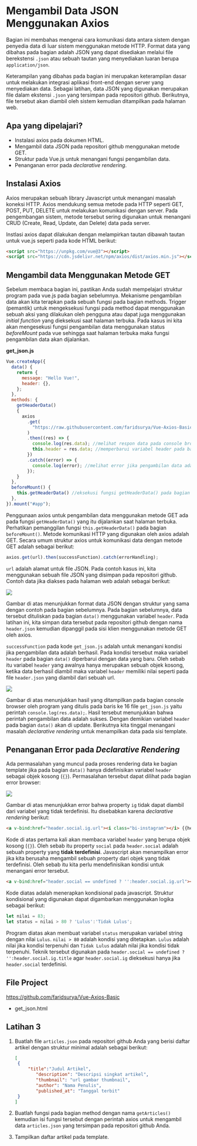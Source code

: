# Mengambil Data JSON Menggunakan Axios

Bagian ini membahas mengenai cara komunikasi data antara sistem dengan penyedia data di luar sistem menggunakan metode HTTP. Format data yang dibahas pada bagian adalah JSON yang dapat disediakan melalui file berekstensi `.json` atau sebuah tautan yang menyediakan luaran berupa `application/json`. 

Keterampilan yang dibahas pada bagian ini merupakan keterampilan dasar untuk melakukan integrasi aplikasi front-end dengan server yang menyediakan data. Sebagai latihan, data JSON yang digunakan merupakan file dalam ekstensi `.json` yang tersimpan pada repositori github. Berikutnya, file tersebut akan diambil oleh sistem kemudian ditampilkan pada halaman web.

## Apa yang dipelajari?

- Instalasi axios pada dokumen HTML.
- Mengambil data JSON pada repositori github menggunakan metode GET.
- Struktur pada Vue.js untuk menangani fungsi pengambilan data.
- Penanganan error pada *declarative rendering*.

## Instalasi Axios

Axios merupakan sebuah library Javascript untuk menangani masalah koneksi HTTP. Axios mendukung semua metode pada HTTP seperti GET, POST, PUT, DELETE untuk melakukan komunikasi dengan server. Pada pengembangan sistem, metode tersebut sering digunakan untuk menangani CRUD (Create, Read, Update, dan Delete) data pada server.

Instlasi axios dapat dilakukan dengan melampirkan tautan dibawah tautan untuk vue.js seperti pada kode HTML berikut:

```html
<script src="https://unpkg.com/vue@3"></script>
<script src="https://cdn.jsdelivr.net/npm/axios/dist/axios.min.js"></script>
```

## Mengambil data Menggunakan Metode GET

Sebelum membaca bagian ini, pastikan Anda sudah mempelajari struktur program pada vue.js pada bagian sebelumnya. Mekanisme pengambilan data akan kita terapkan pada sebuah fungsi pada bagian methods. Trigger (pemantik) untuk mengeksekusi fungsi pada method dapat menggunakan sebuah aksi yang dilakukan oleh pengguna atau dapat juga menggunakan *initial function* yang dieksekusi saat halaman terbuka. Pada kasus ini kita akan mengesekusi fungsi pengambilan data menggunakan status *beforeMount* pada vue sehingga saat halaman terbuka maka fungsi pengambilan data akan dijalankan.

**get_json.js**

```javascript
Vue.createApp({
  data() {
    return {
      message: "Hello Vue!",
      header: {},
    };
  },
  methods: {
    getHeaderData()
    {
      axios
        .get(
          "https://raw.githubusercontent.com/faridsurya/Vue-Axios-Basic/master/contents/header.json"
        )
        .then((res) => {
          console.log(res.data); //melihat respon data pada console browser
          this.header = res.data; //memperbarui variabel header pada bagian data()
        })
        .catch((error) => {
          console.log(error); //melihat error jika pengambilan data adalah gagal
        });
    }
  },
  beforeMount() {
    this.getHeaderData() //eksekusi fungsi getHeaderData() pada bagian methods saat halaman terbuka
  },
}).mount("#app");
```

 Penggunaan axios untuk pengambilan data menggunakan metode GET ada pada fungsi `getHeaderData()` yang itu dijalankan saat halaman terbuka. Perhatikan pemanggilan fungsi `this.getHeaderData()` pada bagian `beforeMount()`. Metode komunikasi HTTP yang digunakan oleh axios adalah GET. Secara umum struktur axios untuk komunikasi data dengan metode GET adalah sebagai berikut:

```javascript
axios.get(url).then(successFunction).catch(errorHandling);
```

`url` adalah alamat untuk file JSON. Pada contoh kasus ini, kita menggunakan sebuah file JSON yang disimpan pada repositori github. Contoh data jika diakses pada halaman web adalah sebagai berikut:

![](../../vue_basic/images/get_json_1.png)

Gambar di atas menunjukkan format data JSON dengan struktur yang sama dengan contoh pada bagian sebelumnya. Pada bagian sebelumnya, data tersebut dituliskan pada bagian `data()` menggunakan variabel `header`. Pada latihan ini, kita simpan data tersebut pada repositori github dengan nama `header.json` kemudian dipanggil pada sisi klien menggunakan metode GET oleh axios.

`successFunction` pada kode `get_json.js` adalah untuk menangani kondisi jika pengambilan data adalah berhasil. Pada kondisi tersebut maka variabel `header` pada bagian `data()` diperbarui dengan data yang baru. Oleh sebab itu variabel `header` yang awalnya hanya merupakan sebuah objek kosong, ketika data berhasil diambil maka variabel `header` memiliki nilai seperti pada file `header.json` yang diambil dari sebuah url.

![](../../vue_basic/images/get_json_2.png)

Gambar di atas menunjukkan hasil yang ditampilkan pada bagian console browser oleh program yang ditulis pada baris ke 16 file `get_json.js` yaitu perintah `console.log(res.data);`. Hasil tersebut menunjukkan bahwa perintah pengambilan data adalah sukses. Dengan demikian variabel `header` pada bagian `data()` akan di update. Berikutnya kita tinggal menangani masalah *declarative rendering* untuk menampilkan data pada sisi template.

## Penanganan Error pada *Declarative Rendering*

Ada permasalahan yang muncul pada proses rendering data ke bagian template jika pada bagian `data()` hanya didefinisikan variabel `header` sebagai objek kosong (`{}`). Permasalahan tersebut dapat dilihat pada bagian error browser:

![](../../vue_basic/images/get_json_3.png)

Gambar di atas menunjukkan error bahwa property `ig` tidak dapat diambil dari variabel yang tidak terdefinisi. Itu disebabkan karena *declarative rendering* berikut:

```html
<a v-bind:href="header.social.ig.url"><i class="bi-instagram"></i> {{header.social.ig.title}}</a>
```

Kode di atas pertama kali akan membaca variabel `header` yang berupa objek kosong (`{}`). Oleh sebab itu property `social` pada `header.social` adalah sebuah property yang **tidak terdefinisi**. Javascript akan menampilkan error jika kita berusaha mengambil sebuah property dari objek yang tidak terdefinisi. Oleh sebab itu kita perlu mendefinisikan kondisi untuk menangani error tersebut.

```html
<a v-bind:href="header.social == undefined ? '':header.social.ig.url"><i class="bi-instagram"></i> {{header.social == undefined ? '':header.social.ig.title}}</a>
```

Kode diatas adalah menerapkan kondisional pada javascript. Struktur kondisional yang digunakan dapat digambarkan menggunakan logika sebagai berikut:

```javascript
let nilai = 83;
let status = nilai > 80 ? 'Lulus':'Tidak Lulus';
```

Program diatas akan membuat variabel `status` merupakan variabel string dengan nilai `Lulus`. `nilai > 80` adalah kondisi yang ditetapkan. `Lulus` adalah nilai jika kondisi terpenuhi dan `Tidak Lulus` adalah nilai jika kondisi tidak terpenuhi. Teknik tersebut digunakan pada `header.social == undefined ? '':header.social.ig.title` agar `header.social.ig` dieksekusi hanya jika `header.social` terdefinisi.

## File Project

https://github.com/faridsurya/Vue-Axios-Basic

- get_json.html

## Latihan 3

1. Buatlah file `articles.json` pada repositori github Anda yang berisi daftar artikel dengan struktur minimal adalah sebagai berikut:

   ```json
   [
   	{
   		"title":"Judul Artikel",
           "description": "Descripsi singkat artikel",
           "thumbnail": "url gambar thumbnail",
           "author": "Nama Penulis",
           "published_at": "Tanggal terbit"
   	}
   ]
   ```

2. Buatlah fungsi pada bagian method dengan nama `getArticles()` kemudian isi fungsi tersebut dengan perintah axios untuk mengambil data `articles.json` yang tersimpan pada repositori github Anda.
3. Tampilkan daftar artikel pada template.
